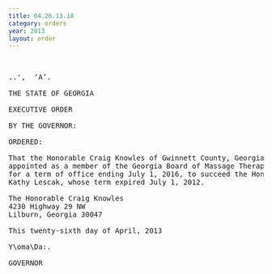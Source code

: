```yaml
---
title: 04.26.13.18
category: orders
year: 2013
layout: order
---
```


<pre> 

..',  ‘A’.

THE STATE OF GEORGIA

EXECUTIVE ORDER

BY THE GOVERNOR:

ORDERED:

That the Honorable Craig Knowles of Gwinnett County, Georgia, is
appointed as a member of the Georgia Board of Massage Therapy,
for a term of office ending July 1, 2016, to succeed the Honorable
Kathy Lescak, whose term expired July 1, 2012.

The Honorable Craig Knowles
4230 Highway 29 NW
Lilburn, Georgia 30047

This twenty-sixth day of April, 2013

Y\oma\Da:.

GOVERNOR

</pre>
